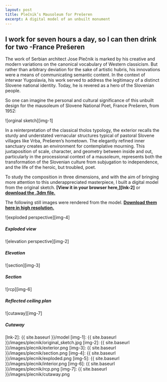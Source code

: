 ```yaml
---
layout: post
title: Plečnik’s Mausoleum for Prešeren
excerpt: A digital model of an unbuilt monument
---
```


## I work for seven hours a day, so I can then drink for two -France Prešeren

The work of Serbian architect Jose Plečnik is marked by his creative and modern variations on the canonical vocabulary of Western classicism. But rather than arbitrary deviation for the sake of artistic hubris, his innovations were a means of communicating semantic content. In the context of interwar Yugoslavia, his work served to address the legitimacy of a distinct Slovene national identity. Today, he is revered as a hero of the Slovenian people.


So one can imagine the personal and cultural significance of this unbuilt design for the mausoleum of Slovene National Poet, France Prešeren, from 1952:


![orginal sketch][img-1]


In a reinterpretation of the classical tholos typology, the exterior recalls the sturdy and understated vernacular structures typical of pastoral Slovene villages like Vrba, Prešeren’s hometown. The elegantly refined inner sanctuary creates an environment for contemplative mourning. This juxtaposition of scale, character, and geometry between inside and out, particularly in the processional context of a mausoleum, represents both the transformation of the Slovenian culture from subjugation to independence, and the life of the heroic, but troubled, poet.  


To study the composition in three dimensions, and with the aim of bringing more attention to this underappreciated masterpiece, I built a digital model from the original sketch. **[View it in your browser here,][lnk-2]** or **[download the .3dm file.][lnk-1]**


The following still images were rendered from the model. **[Download them here in high resolution.][lnk-1]**

![exploded perspective][img-4]

##### Exploded view

![elevation perspective][img-2]

##### Elevation

![section][img-3]

##### Section

![rcp][img-6]

##### Reflected ceiling plan

![cutaway][img-7]

##### Cutaway

[lnk-1]: https://drive.google.com/folderview?id=0B3fdHD1DBpRNUkNuV09teUdjZHc&usp=sharing
[lnk-2]: {{ site.baseurl }}/model
[img-1]: {{ site.baseurl }}/images/plecnik/original_sketch.jpg
[img-2]: {{ site.baseurl }}/images/plecnik/exterior.png
[img-3]: {{ site.baseurl }}/images/plecnik/section.png
[img-4]: {{ site.baseurl }}/images/plecnik/exploded.png
[img-5]: {{ site.baseurl }}/images/plecnik/interior.png
[img-6]: {{ site.baseurl }}/images/plecnik/rcp.png
[img-7]: {{ site.baseurl }}/images/plecnik/cutaway.png
